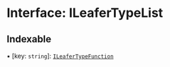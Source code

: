 # Interface: ILeaferTypeList

## Indexable

▪ [key: `string`]: [`ILeaferTypeFunction`](ILeaferTypeFunction.md)
